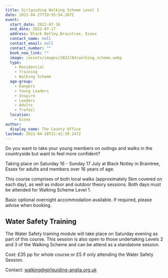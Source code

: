 ```yaml
---
title: Girlguiding Walking Scheme Level 1
date: 2022-04-27T19:55:54.207Z
event:
  start_date: 2022-07-16
  end_date: 2022-07-17
  address: Black Notley,Braintree, Essex
  contact_name: null
  contact_email: null
  contact_number: ""
  book_now_link: ""
  image: /assets/images/2022/04/walking_scheme.webp
  type:
    - Residential
    - Training
    - Walking Scheme
  age-group:
    - Rangers
    - Young Leaders
    - Inspire
    - Leaders
    - Adults
    - Trefoil
  location:
    - Essex
author:
  display_name: The County Office
lastmod: 2022-04-28T21:42:39.247Z
---
```

Do you want to take your young members on outings and walks in the countryside but want to feel more confident?

Taking place on Saturday 16 - Sunday 17 July at Black Notley in Braintree, Essex for adults and members over 16 years of age.

This course comprises of both local walks (approximately 5km covered on each day), as well as indoor and outdoor theory sessions. Both days must be attended for Walking Scheme Level 1. 

Basic optional overnight accommodation available. If required, please advise when booking.

## Water Safety Training

The Water Safety training module will take place on Saturday evening as part of this course. This session is also open to those undertaking Levels 2 and 3 of the Walking Scheme and can be attend as a standalone session.

Cost: £35 pp for whole course or £5 if only attending the Water Safety Session.

Contact: <walking@girlguiding-anglia.org.uk>
